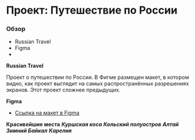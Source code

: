 # Проект: Путешествие по России

### Обзор
* Russian Travel
* Figma
*

**Russian Travel**

Проект о путешествии по России.
В Фигме размещен макет, в котором видно, как проект выглядит на самых распространённых разрешениях экранов.
Этот проект сложнее предыдущих.

**Figma**

* [Ссылка на макет в Figma](https://www.figma.com/file/5S2WSbEFL6awjVWJ0NWL8Q/Sprint-3_-Russia-_-desktop-mobile?node-id=28503%3A0)

**Красивейшие места**
***Куршская коса***
***Кольский полуостров***
***Алтай***
***Зимний Байкал***
***Карелия***
